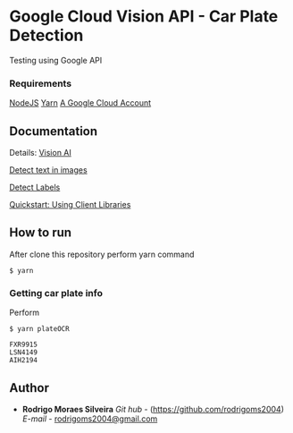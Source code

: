 # Google Cloud Vision API - Car Plate Detection

Testing using Google API

### Requirements

[NodeJS](https://nodejs.org/en/)
[Yarn](https://yarnpkg.com/en/)
[A Google Cloud Account](https://console.cloud.google.com)

## Documentation

Details:
[Vision AI](https://cloud.google.com/vision/?hl=pt_BR&_ga=2.195531240.-5152013.1563882799&_gac=1.250734898.1563998414.EAIaIQobChMIsoHxrMHN4wIVBg-RCh0DtwJyEAAYASAAEgJbE_D_BwE)

[Detect text in images](https://cloud.google.com/vision/docs/ocr)

[Detect Labels](https://cloud.google.com/vision/docs/labels)

[Quickstart: Using Client Libraries](https://cloud.google.com/vision/docs/quickstart-client-libraries#client-libraries-install-python)


## How to run

After clone this repository perform yarn command

```
$ yarn
```

### Getting car plate info

Perform

```
$ yarn plateOCR

FXR9915
LSN4149
AIH2194

```

## Author

* **Rodrigo Moraes Silveira**
*Git hub* - (https://github.com/rodrigoms2004)
*E-mail*  - rodrigoms2004@gmail.com
